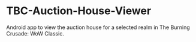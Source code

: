 # TBC-Auction-House-Viewer
Android app to view the auction house for a selected realm in The Burning Crusade: WoW Classic.
